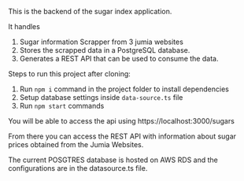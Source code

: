 This is the backend of the sugar index application.

It handles
1. Sugar information Scrapper from 3 jumia websites
2. Stores the scrapped data in a PostgreSQL database.
3. Generates a REST API that can be used to consume the data.

Steps to run this project after cloning:

1. Run `npm i` command in the project folder to install dependencies
2. Setup database settings inside `data-source.ts` file
3. Run `npm start` commands

You will be able to access the api using https://localhost:3000/sugars

From there you can access the REST API with information about sugar prices obtained from the Jumia Websites.

The current POSGTRES database is hosted on AWS RDS and the configurations are in the datasource.ts file.